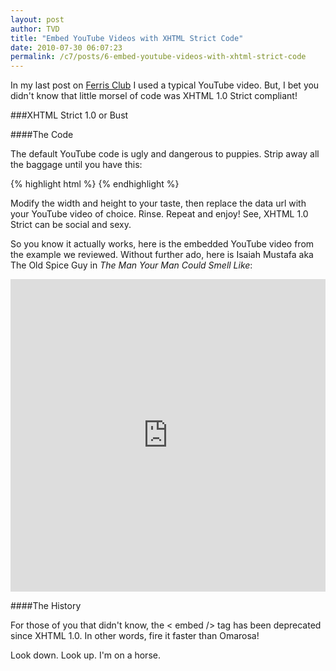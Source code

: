 ```yaml
---
layout: post
author: TVD
title: "Embed YouTube Videos with XHTML Strict Code"
date: 2010-07-30 06:07:23
permalink: /c7/posts/6-embed-youtube-videos-with-xhtml-strict-code
---
```


In my last post on [Ferris Club][1] I used a typical YouTube video. But, I bet you didn't know that little morsel of code was XHTML 1.0 Strict compliant!

###XHTML Strict 1.0 or Bust

####The Code

The default YouTube code is ugly and dangerous to puppies. Strip away all the baggage until you have this:

{% highlight html %}
<object type="application/x-shockwave-flash" width="520" height="350" data="http://www.youtube.com/v/owGykVbfgUE&amp;hl=en_US&amp;fs=1?rel=0"></object>
{% endhighlight %}

Modify the width and height to your taste, then replace the data url with your YouTube video of choice. Rinse. Repeat and enjoy! See, XHTML 1.0 Strict can be social and sexy.

So you know it actually works, here is the embedded YouTube video from the example we reviewed. Without further ado, here is Isaiah Mustafa aka The Old Spice Guy in *The Man Your Man Could Smell Like*:

<iframe width="100%" height="500" src="https://www.youtube.com/embed/owGykVbfgUE" frameborder="0" allowfullscreen></iframe>

####The History

For those of you that didn't know, the < embed /> tag has been deprecated since XHTML 1.0. In other words, fire it faster than Omarosa!

Look down. Look up. I'm on a horse.


  [1]: http://techoctave.com/c7/posts/5-think-you-know-ferris-bueller-think-again-ferris-club
